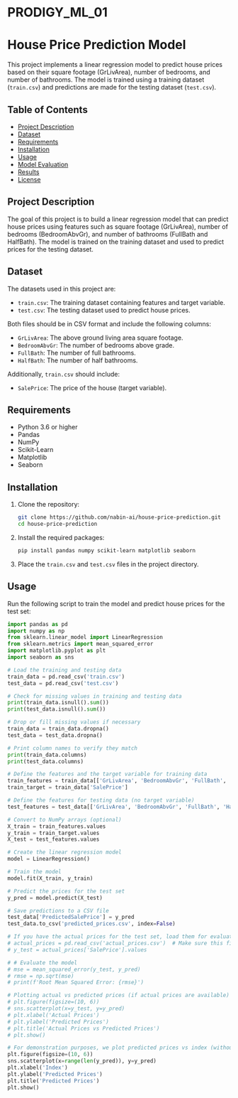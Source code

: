 # PRODIGY_ML_01
# House Price Prediction Model

This project implements a linear regression model to predict house prices based on their square footage (GrLivArea), number of bedrooms, and number of bathrooms. The model is trained using a training dataset (`train.csv`) and predictions are made for the testing dataset (`test.csv`).

## Table of Contents
- [Project Description](#project-description)
- [Dataset](#dataset)
- [Requirements](#requirements)
- [Installation](#installation)
- [Usage](#usage)
- [Model Evaluation](#model-evaluation)
- [Results](#results)
- [License](#license)

## Project Description
The goal of this project is to build a linear regression model that can predict house prices using features such as square footage (GrLivArea), number of bedrooms (BedroomAbvGr), and number of bathrooms (FullBath and HalfBath). The model is trained on the training dataset and used to predict prices for the testing dataset.

## Dataset
The datasets used in this project are:
- `train.csv`: The training dataset containing features and target variable.
- `test.csv`: The testing dataset used to predict house prices.

Both files should be in CSV format and include the following columns:
- `GrLivArea`: The above ground living area square footage.
- `BedroomAbvGr`: The number of bedrooms above grade.
- `FullBath`: The number of full bathrooms.
- `HalfBath`: The number of half bathrooms.

Additionally, `train.csv` should include:
- `SalePrice`: The price of the house (target variable).

## Requirements
- Python 3.6 or higher
- Pandas
- NumPy
- Scikit-Learn
- Matplotlib
- Seaborn

## Installation
1. Clone the repository:
    ```sh
    git clone https://github.com/nabin-ai/house-price-prediction.git
    cd house-price-prediction
    ```

2. Install the required packages:
    ```sh
    pip install pandas numpy scikit-learn matplotlib seaborn
    ```

3. Place the `train.csv` and `test.csv` files in the project directory.

## Usage
Run the following script to train the model and predict house prices for the test set:
```python
import pandas as pd
import numpy as np
from sklearn.linear_model import LinearRegression
from sklearn.metrics import mean_squared_error
import matplotlib.pyplot as plt
import seaborn as sns

# Load the training and testing data
train_data = pd.read_csv('train.csv')
test_data = pd.read_csv('test.csv')

# Check for missing values in training and testing data
print(train_data.isnull().sum())
print(test_data.isnull().sum())

# Drop or fill missing values if necessary
train_data = train_data.dropna()
test_data = test_data.dropna()

# Print column names to verify they match
print(train_data.columns)
print(test_data.columns)

# Define the features and the target variable for training data
train_features = train_data[['GrLivArea', 'BedroomAbvGr', 'FullBath', 'HalfBath']]
train_target = train_data['SalePrice']

# Define the features for testing data (no target variable)
test_features = test_data[['GrLivArea', 'BedroomAbvGr', 'FullBath', 'HalfBath']]

# Convert to NumPy arrays (optional)
X_train = train_features.values
y_train = train_target.values
X_test = test_features.values

# Create the linear regression model
model = LinearRegression()

# Train the model
model.fit(X_train, y_train)

# Predict the prices for the test set
y_pred = model.predict(X_test)

# Save predictions to a CSV file
test_data['PredictedSalePrice'] = y_pred
test_data.to_csv('predicted_prices.csv', index=False)

# If you have the actual prices for the test set, load them for evaluation
# actual_prices = pd.read_csv('actual_prices.csv')  # Make sure this file exists and contains actual prices
# y_test = actual_prices['SalePrice'].values

# # Evaluate the model
# mse = mean_squared_error(y_test, y_pred)
# rmse = np.sqrt(mse)
# print(f'Root Mean Squared Error: {rmse}')

# Plotting actual vs predicted prices (if actual prices are available)
# plt.figure(figsize=(10, 6))
# sns.scatterplot(x=y_test, y=y_pred)
# plt.xlabel('Actual Prices')
# plt.ylabel('Predicted Prices')
# plt.title('Actual Prices vs Predicted Prices')
# plt.show()

# For demonstration purposes, we plot predicted prices vs index (without actual prices)
plt.figure(figsize=(10, 6))
sns.scatterplot(x=range(len(y_pred)), y=y_pred)
plt.xlabel('Index')
plt.ylabel('Predicted Prices')
plt.title('Predicted Prices')
plt.show()
